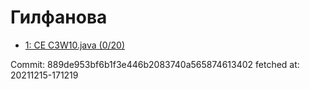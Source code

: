 # Гилфанова
- [1: CE C3W10.java (0/20)](1.md)

Commit: 889de953bf6b1f3e446b2083740a565874613402
 fetched at: 20211215-171219
